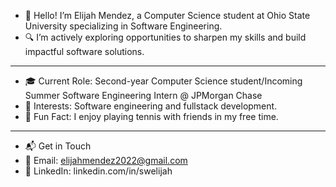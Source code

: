 - 👋 Hello! I’m Elijah Mendez, a Computer Science student at Ohio State University specializing in Software Engineering.
- 🔍 I’m actively exploring opportunities to sharpen my skills and build impactful software solutions.
----
- 🎓 Current Role: Second-year Computer Science student/Incoming Summer Software Engineering Intern @ JPMorgan Chase
- 🌟 Interests: Software engineering and fullstack development.
- 🎾 Fun Fact: I enjoy playing tennis with friends in my free time.
---
- 📬 Get in Touch
- 📧 Email: elijahmendez2022@gmail.com
- 💼 LinkedIn: linkedin.com/in/swelijah
